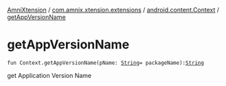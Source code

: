[AmniXtension](../../index.md) / [com.amnix.xtension.extensions](../index.md) / [android.content.Context](index.md) / [getAppVersionName](./get-app-version-name.md)

# getAppVersionName

`fun Context.getAppVersionName(pName: `[`String`](https://kotlinlang.org/api/latest/jvm/stdlib/kotlin/-string/index.html)` = packageName): `[`String`](https://kotlinlang.org/api/latest/jvm/stdlib/kotlin/-string/index.html)

get Application Version Name

